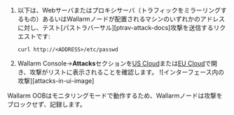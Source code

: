 1. 以下は、Webサーバまたはプロキシサーバ（トラフィックをミラーリングするもの）あるいはWallarmノードが配置されるマシンのいずれかのアドレスに対し、テスト[パストラバーサル][ptrav-attack-docs]攻撃を送信するリクエストです:

    ```
    curl http://<ADDRESS>/etc/passwd
    ```
2. Wallarm Console→**Attacks**セクションを[US Cloud](https://us1.my.wallarm.com/search)または[EU Cloud](https://my.wallarm.com/search)で開き、攻撃がリストに表示されることを確認します。
    ![インターフェース内の攻撃][attacks-in-ui-image]

Wallarm OOBはモニタリングモードで動作するため、Wallarmノードは攻撃をブロックせず、記録します。